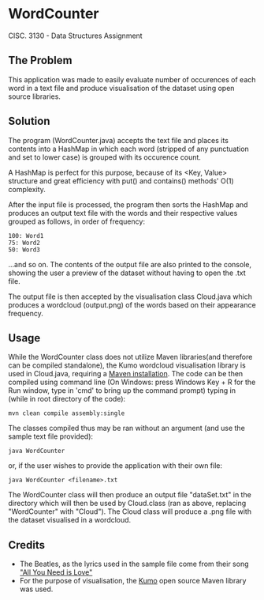 # WordCounter
CISC. 3130 - Data Structures Assignment
 
## The Problem
This application was made to easily evaluate number of occurences
of each word in a text file and produce visualisation of the dataset
using open source libraries.

## Solution
The program (WordCounter.java) accepts the text file and places its contents
into a HashMap in which each word (stripped of any punctuation and set to
lower case) is grouped with its occurence count.

A HashMap is perfect for this purpose, because of its <Key, Value> structure
and great efficiency with put() and contains() methods' O(1) complexity.

After the input file is processed, the program then sorts the HashMap and 
produces an output text file with the words and their respective values 
grouped as follows, in order of frequency:

```
100: Word1
75: Word2
50: Word3
```
...and so on.
The contents of the output file are also printed to the console, showing the
user a preview of the dataset without having to open the .txt file.

The output file is then accepted by the visualisation class Cloud.java which
produces a wordcloud (output.png) of the words based on their appearance frequency.

## Usage
While the WordCounter class does not utilize Maven libraries(and therefore can be compiled standalone), 
the Kumo wordcloud visualisation library is used in Cloud.java, requiring a [Maven installation](https://maven.apache.org/install.html). 
The code can be then compiled using command line
(On Windows: press Windows Key + R for the Run window, type in 'cmd' to bring
up the command prompt) typing in (while in root directory of the code):

```
mvn clean compile assembly:single
```

The classes compiled thus may be ran without an argument (and use the sample
text file provided):
```
java WordCounter
```
or, if the user wishes to provide the application with their own file:
```
java WordCounter <filename>.txt
```

The WordCounter class will then produce an output file "dataSet.txt" in the 
directory which will then be used by Cloud.class (ran as above, replacing
"WordCounter" with "Cloud"). The Cloud class will produce a .png file with
the dataset visualised in a wordcloud.



## Credits
- The Beatles, as the lyrics used in the sample file come from their song
["All You Need is Love"](https://www.youtube.com/watch?v=_7xMfIp-irg)
- For the purpose of visualisation, the [Kumo](https://github.com/kennycason/kumo)
open source Maven library was used.
